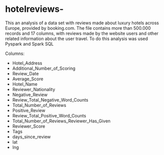 # hotelreviews-
This an analysis of a data set with reviews made about luxury hotels across Europe, provided by booking.com. 
The file contains more than 500.000 records and 17 columns, with reviews made by the website users and other related information about the user travel. 
To do this analysis was used Pyspark and Spark SQL 

Columns: 
  - Hotel_Address
  - Additional_Number_of_Scoring
  - Review_Date
  - Average_Score
  - Hotel_Name
  - Reviewer_Nationality
  - Negative_Review
  - Review_Total_Negative_Word_Counts
  - Total_Number_of_Reviews 
  - Positive_Review
  - Review_Total_Positive_Word_Counts
  - Total_Number_of_Reviews_Reviewer_Has_Given
  - Reviewer_Score 
  - Tags 
  - days_since_review
  - lat
  - lng
